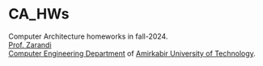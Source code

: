 # CA_HWs

Computer Architecture homeworks in fall-2024.<br>
[Prof. Zarandi](https://aut.ac.ir/cv/2188/%D8%AD%D9%85%DB%8C%D8%AF%D8%B1%D8%B6%D8%A7-%D8%B2%D8%B1%D9%86%D8%AF%DB%8C?slc_lang=fa&&cv=2188&mod=scv)<br>
[Computer Engineering Department](https://ceit.aut.ac.ir/) of [Amirkabir University of Technology](https://aut.ac.ir/).

